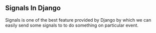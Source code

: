## Signals In Django 

Signals is one of the best feature provided by Django by which we can easily send some signals to to do something on particular event.